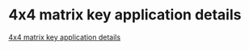 # 4x4 matrix key application details
[4x4 matrix key application details](https://aiwithcloud.com/2022/09/19/4x4_matrix_key_application_details/)